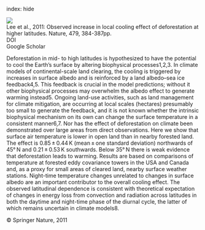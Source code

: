 index: hide

<div class="Citation">
    <div class="Citation-thumb CitationThumb-linked"  data-href="https://doi.org/10.1038/nature10588">
      <img src="https://static.claimspace.cloud/climate-study-static/refs/thumbs/6/Lee_et_al_2011-thumb.png" />
    </div>

  <div class="Citation-body">
    <div class="Citation-text">Lee et al., 2011: Observed increase in local cooling effect of deforestation at higher latitudes. <span class="Article-journal">Nature, </span><span class="Article-volume">479, </span>384-387pp.</div>
    <div class="Citation-links">
      <div class="CitationLink" data-href="https://doi.org/10.1038/nature10588">
        <div class="CitationLink-icon CitationLink-Doi"></div>
        <div class="CitationLink-text">DOI</div>
      </div>
      <div class="CitationLink" data-href="https://scholar.google.com/scholar?q=10.1038/nature10588">
        <div class="CitationLink-icon CitationLink-Scholar"></div>
        <div class="CitationLink-text">Google Scholar</div>
      </div>
    </div>
  </div>
</div>

Deforestation in mid- to high latitudes is hypothesized to have the potential to cool the Earth’s surface by altering biophysical processes1,2,3. In climate models of continental-scale land clearing, the cooling is triggered by increases in surface albedo and is reinforced by a land albedo–sea ice feedback4,5. This feedback is crucial in the model predictions; without it other biophysical processes may overwhelm the albedo effect to generate warming instead5. Ongoing land-use activities, such as land management for climate mitigation, are occurring at local scales (hectares) presumably too small to generate the feedback, and it is not known whether the intrinsic biophysical mechanism on its own can change the surface temperature in a consistent manner6,7. Nor has the effect of deforestation on climate been demonstrated over large areas from direct observations. Here we show that surface air temperature is lower in open land than in nearby forested land. The effect is 0.85 ± 0.44 K (mean ± one standard deviation) northwards of 45° N and 0.21 ± 0.53 K southwards. Below 35° N there is weak evidence that deforestation leads to warming. Results are based on comparisons of temperature at forested eddy covariance towers in the USA and Canada and, as a proxy for small areas of cleared land, nearby surface weather stations. Night-time temperature changes unrelated to changes in surface albedo are an important contributor to the overall cooling effect. The observed latitudinal dependence is consistent with theoretical expectation of changes in energy loss from convection and radiation across latitudes in both the daytime and night-time phase of the diurnal cycle, the latter of which remains uncertain in climate models8.

<div class="Citation-copy">
&copy; Springer Nature, 2011
</div>